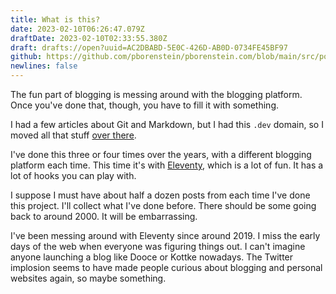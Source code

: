 ```yaml
---
title: What is this?
date: 2023-02-10T06:26:47.079Z
draftDate: 2023-02-10T02:33:55.380Z
draft: drafts://open?uuid=AC2DBABD-5E0C-426D-AB0D-0734FE45BF97
github: https://github.com/pborenstein/pborenstein.com/blob/main/src/posts/ac2dbabd-5e0c-426d-ab0d-0734fe45bf97.md
newlines: false
---
```

The fun part of blogging is messing around with the blogging platform. Once you've done that, though, you have to fill it with something.
<!-- excerpt -->

I had a few articles about Git and Markdown, but I had this `.dev` domain, so I moved all that stuff [over there](https://pborenstein.dev).

I've done this three or four times over the years, with a different blogging platform each time. This time it's with [Eleventy](https://11ty.dev), which is a lot of fun. It has a lot of hooks you can play with.

I suppose I must have about half a dozen posts from each time I've done this project. I'll collect what I've done before. There should be some going back to around 2000. It will be embarrassing.

I've been messing around with Eleventy since around 2019. I miss the early days of the web when everyone was figuring things out. I can't imagine anyone launching a blog like Dooce or Kottke nowadays. The Twitter implosion seems to have made people curious about blogging and personal websites again, so maybe something.

